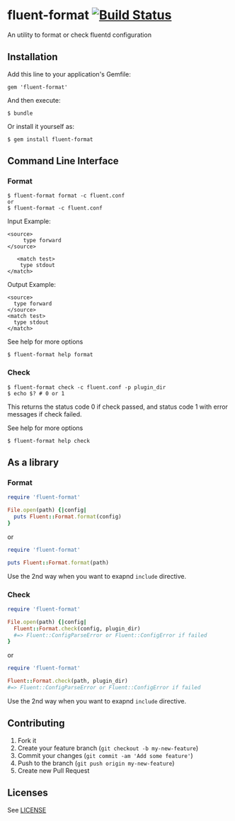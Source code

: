 # fluent-format  [![Build Status](https://travis-ci.org/sonots/fluent-format.png?branch=master)](https://travis-ci.org/sonots/fluent-format)

An utility to format or check fluentd configuration

## Installation

Add this line to your application's Gemfile:

    gem 'fluent-format'

And then execute:

    $ bundle

Or install it yourself as:

    $ gem install fluent-format

## Command Line Interface

### Format

    $ fluent-format format -c fluent.conf
    or
    $ fluent-format -c fluent.conf

Input Example:

```
<source>
     type forward
</source>

   <match test>
    type stdout
</match>
```

Output Example:

```
<source>
  type forward
</source>
<match test>
  type stdout
</match>
```

See help for more options

    $ fluent-format help format

### Check

    $ fluent-format check -c fluent.conf -p plugin_dir
    $ echo $? # 0 or 1

This returns the status code 0 if check passed,
and status code 1 with error messages if check failed. 

See help for more options

    $ fluent-format help check

## As a library

### Format

```ruby
require 'fluent-format'

File.open(path) {|config|
  puts Fluent::Format.format(config)
}
```

or

```ruby
require 'fluent-format'

puts Fluent::Format.format(path)
```

Use the 2nd way when you want to exapnd `include` directive.

### Check

```ruby
require 'fluent-format'

File.open(path) {|config|
  Fluent::Format.check(config, plugin_dir)
  #=> Fluent::ConfigParseError or Fluent::ConfigError if failed
}
```

or

```ruby
require 'fluent-format'

Fluent::Format.check(path, plugin_dir)
#=> Fluent::ConfigParseError or Fluent::ConfigError if failed
```

Use the 2nd way when you want to exapnd `include` directive.

## Contributing

1. Fork it
2. Create your feature branch (`git checkout -b my-new-feature`)
3. Commit your changes (`git commit -am 'Add some feature'`)
4. Push to the branch (`git push origin my-new-feature`)
5. Create new Pull Request

## Licenses

See [LICENSE](LICENSE)
